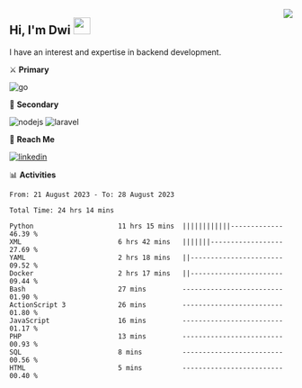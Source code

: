 [<img src="https://komarev.com/ghpvc/?username=masred&color=green&style=flat-square&label=Profile+Views" align="right">](github.com/masred)

## Hi, I'm Dwi <img src="https://raw.githubusercontent.com/MartinHeinz/MartinHeinz/master/wave.gif" width="30px">

I have an interest and expertise in backend development.

⚔️ **Primary**

![go](https://img.shields.io/badge/---?logo=go&label=Golang&style=social)

🔪 **Secondary**

![nodejs](https://img.shields.io/badge/---?logo=node.js&label=Node.js&style=social&logoColor=green)
![laravel](https://img.shields.io/badge/---?logo=laravel&label=Laravel&style=social)

🔗 **Reach Me**

[![linkedin](https://img.shields.io/badge/---?logo=linkedin&label=LinkedIn&style=social)](https://linkedin.com/in/dwifitriyanto)

📊 **Activities**

<!--START_SECTION:waka-->

```all_time
From: 21 August 2023 - To: 28 August 2023

Total Time: 24 hrs 14 mins

Python                     11 hrs 15 mins  ||||||||||||-------------   46.39 %
XML                        6 hrs 42 mins   |||||||------------------   27.69 %
YAML                       2 hrs 18 mins   ||-----------------------   09.52 %
Docker                     2 hrs 17 mins   ||-----------------------   09.44 %
Bash                       27 mins         -------------------------   01.90 %
ActionScript 3             26 mins         -------------------------   01.80 %
JavaScript                 16 mins         -------------------------   01.17 %
PHP                        13 mins         -------------------------   00.93 %
SQL                        8 mins          -------------------------   00.56 %
HTML                       5 mins          -------------------------   00.40 %
```

<!--END_SECTION:waka-->
